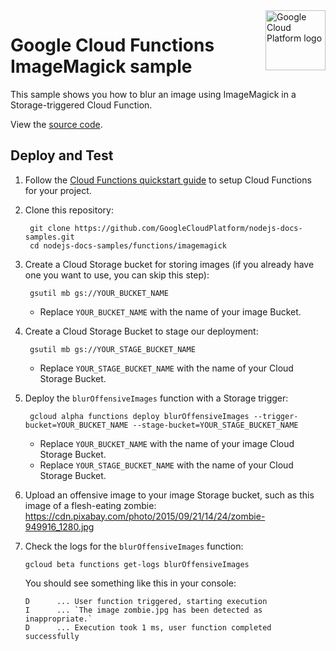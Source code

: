 <img src="https://avatars2.githubusercontent.com/u/2810941?v=3&s=96" alt="Google Cloud Platform logo" title="Google Cloud Platform" align="right" height="96" width="96"/>

# Google Cloud Functions ImageMagick sample

This sample shows you how to blur an image using ImageMagick in a
Storage-triggered Cloud Function.

View the [source code][code].

[code]: index.js

## Deploy and Test

1. Follow the [Cloud Functions quickstart guide][quickstart] to setup Cloud
Functions for your project.

1. Clone this repository:

        git clone https://github.com/GoogleCloudPlatform/nodejs-docs-samples.git
        cd nodejs-docs-samples/functions/imagemagick

1. Create a Cloud Storage bucket for storing images (if you already have one you
want to use, you can skip this step):

        gsutil mb gs://YOUR_BUCKET_NAME

    * Replace `YOUR_BUCKET_NAME` with the name of your image Bucket.

1. Create a Cloud Storage Bucket to stage our deployment:

        gsutil mb gs://YOUR_STAGE_BUCKET_NAME

    * Replace `YOUR_STAGE_BUCKET_NAME` with the name of your Cloud Storage Bucket.

1. Deploy the `blurOffensiveImages` function with a Storage trigger:

        gcloud alpha functions deploy blurOffensiveImages --trigger-bucket=YOUR_BUCKET_NAME --stage-bucket=YOUR_STAGE_BUCKET_NAME

    * Replace `YOUR_BUCKET_NAME` with the name of your image Cloud Storage Bucket.
    * Replace `YOUR_STAGE_BUCKET_NAME` with the name of your Cloud Storage Bucket.

1.  Upload an offensive image to your image Storage bucket, such as this image of
    a flesh-eating zombie: https://cdn.pixabay.com/photo/2015/09/21/14/24/zombie-949916_1280.jpg

1.  Check the logs for the `blurOffensiveImages` function:

        gcloud beta functions get-logs blurOffensiveImages

    You should see something like this in your console:

        D      ... User function triggered, starting execution
        I      ... `The image zombie.jpg has been detected as inappropriate.`
        D      ... Execution took 1 ms, user function completed successfully

[quickstart]: https://cloud.google.com/functions/quickstart

